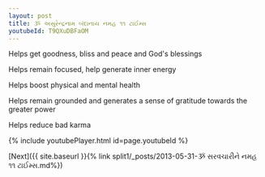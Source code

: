 ```yaml
---
layout: post
title: ૐ અસુરેન્દ્રનામ બંદાનાય નમહ ૧૧ ટાઈમ્સ
youtubeId: T9QXuDBFaOM
---
```

 
 
Helps get goodness, bliss and peace and God's blessings
 
Helps remain focused, help generate inner energy 
 
Helps boost physical and mental health 
 
Helps remain grounded and generates a sense of gratitude towards the greater power 
 
Helps reduce bad karma
 
 
 
 


{% include youtubePlayer.html id=page.youtubeId %}
 
[Next]({{ site.baseurl }}{% link  split1/_posts/2013-05-31-ૐ સરવચારીને નમહ ૧૧ ટાઈમ્સ.md%})
 
